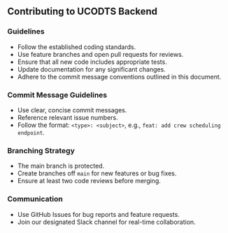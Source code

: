 ## Contributing to UCODTS Backend

### Guidelines
- Follow the established coding standards.
- Use feature branches and open pull requests for reviews.
- Ensure that all new code includes appropriate tests.
- Update documentation for any significant changes.
- Adhere to the commit message conventions outlined in this document.

### Commit Message Guidelines
- Use clear, concise commit messages.
- Reference relevant issue numbers.
- Follow the format: `<type>: <subject>`, e.g., `feat: add crew scheduling endpoint`.

### Branching Strategy
- The main branch is protected.
- Create branches off `main` for new features or bug fixes.
- Ensure at least two code reviews before merging.

### Communication
- Use GitHub Issues for bug reports and feature requests.
- Join our designated Slack channel for real-time collaboration.

